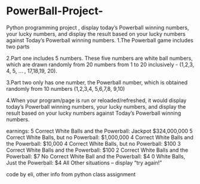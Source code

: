 # PowerBall-Project-
Python programming project , display today’s Powerball winning numbers,
your lucky numbers, and display the result based on your lucky numbers
against Today’s Powerball winning numbers.
1.The Powerball game includes two parts

2.Part one includes 5 numbers. These five numbers are white ball numbers, which are drawn randomly
from 20 numbers from 1 to 20 inclusively - (1,2,3, 4, 5, … , 17,18,19, 20).

3.Part two only has one number, the Powerball number, which is obtained randomly
from 10 numbers (1,2,3,4, 5,6,7,8, 9,10)

4.When your program/page is run or reloaded/refreshed, it would display
today’s Powerball winning numbers, your lucky numbers, and display the
result based on your lucky numbers against Today’s Powerball winning numbers.

earnings:
5 Correct White Balls and the Powerball: Jackpot $324,000,000
5 Correct White Balls, but no Powerball: $1,000,000
4 Correct White Balls and the Powerball: $10,000
4 Correct White Balls, but no Powerball: $100
3 Correct White Balls and the Powerball: $100
2 Correct White Balls and the Powerball: $7
No Correct White Ball and the Powerball: $4
0 White Balls, Just the Powerball: $4
All Other situations – display “try again!”

code by eli, other info from python class assignment

